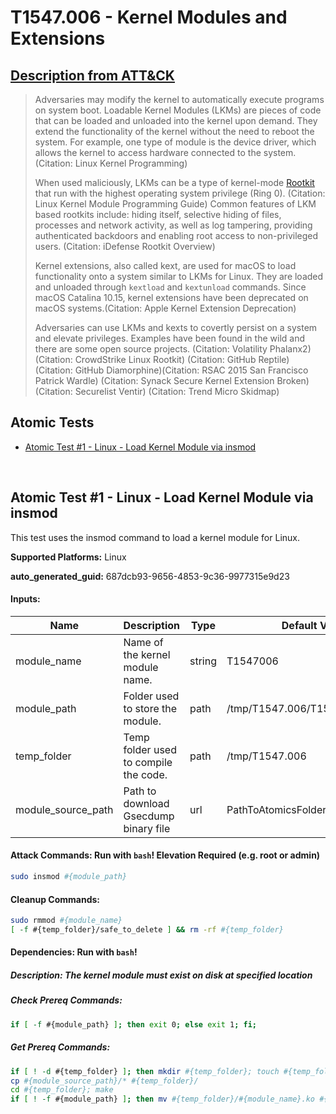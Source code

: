 # T1547.006 - Kernel Modules and Extensions
## [Description from ATT&CK](https://attack.mitre.org/techniques/T1547/006)
<blockquote>Adversaries may modify the kernel to automatically execute programs on system boot. Loadable Kernel Modules (LKMs) are pieces of code that can be loaded and unloaded into the kernel upon demand. They extend the functionality of the kernel without the need to reboot the system. For example, one type of module is the device driver, which allows the kernel to access hardware connected to the system. (Citation: Linux Kernel Programming) 

When used maliciously, LKMs can be a type of kernel-mode [Rootkit](https://attack.mitre.org/techniques/T1014) that run with the highest operating system privilege (Ring 0). (Citation: Linux Kernel Module Programming Guide) Common features of LKM based rootkits include: hiding itself, selective hiding of files, processes and network activity, as well as log tampering, providing authenticated backdoors and enabling root access to non-privileged users. (Citation: iDefense Rootkit Overview)

Kernel extensions, also called kext, are used for macOS to load functionality onto a system similar to LKMs for Linux. They are loaded and unloaded through <code>kextload</code> and <code>kextunload</code> commands. Since macOS Catalina 10.15, kernel extensions have been deprecated on macOS systems.(Citation: Apple Kernel Extension Deprecation)

Adversaries can use LKMs and kexts to covertly persist on a system and elevate privileges. Examples have been found in the wild and there are some open source projects. (Citation: Volatility Phalanx2) (Citation: CrowdStrike Linux Rootkit) (Citation: GitHub Reptile) (Citation: GitHub Diamorphine)(Citation: RSAC 2015 San Francisco Patrick Wardle) (Citation: Synack Secure Kernel Extension Broken)(Citation: Securelist Ventir) (Citation: Trend Micro Skidmap)</blockquote>

## Atomic Tests

- [Atomic Test #1 - Linux - Load Kernel Module via insmod](#atomic-test-1---linux---load-kernel-module-via-insmod)


<br/>

## Atomic Test #1 - Linux - Load Kernel Module via insmod
This test uses the insmod command to load a kernel module for Linux.

**Supported Platforms:** Linux


**auto_generated_guid:** 687dcb93-9656-4853-9c36-9977315e9d23





#### Inputs:
| Name | Description | Type | Default Value |
|------|-------------|------|---------------|
| module_name | Name of the kernel module name. | string | T1547006|
| module_path | Folder used to store the module. | path | /tmp/T1547.006/T1547006.ko|
| temp_folder | Temp folder used to compile the code. | path | /tmp/T1547.006|
| module_source_path | Path to download Gsecdump binary file | url | PathToAtomicsFolder/T1547.006/src|


#### Attack Commands: Run with `bash`!  Elevation Required (e.g. root or admin) 


```bash
sudo insmod #{module_path}
```

#### Cleanup Commands:
```bash
sudo rmmod #{module_name}
[ -f #{temp_folder}/safe_to_delete ] && rm -rf #{temp_folder}
```



#### Dependencies:  Run with `bash`!
##### Description: The kernel module must exist on disk at specified location
##### Check Prereq Commands:
```bash
if [ -f #{module_path} ]; then exit 0; else exit 1; fi;
```
##### Get Prereq Commands:
```bash
if [ ! -d #{temp_folder} ]; then mkdir #{temp_folder}; touch #{temp_folder}/safe_to_delete; fi;
cp #{module_source_path}/* #{temp_folder}/
cd #{temp_folder}; make
if [ ! -f #{module_path} ]; then mv #{temp_folder}/#{module_name}.ko #{module_path}; fi;
```




<br/>
